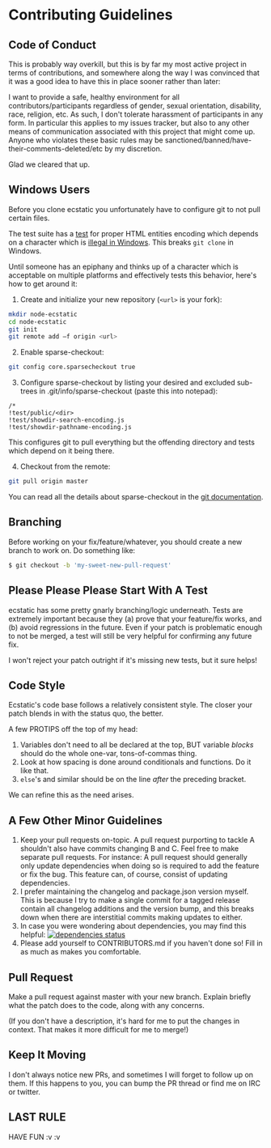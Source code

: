 # Contributing Guidelines

## Code of Conduct

This is probably way overkill, but this is by far my most active project in
terms of contributions, and somewhere along the way I was convinced that it
was a good idea to have this in place sooner rather than later:

I want to provide a safe, healthy environment for all contributors/participants
regardless of gender, sexual orientation, disability, race, religion, etc.
As such, I don't tolerate harassment of participants in any form. In particular
this applies to my issues tracker, but also to any other means of communication
associated with this project that might come up. Anyone who violates these
basic rules may be sanctioned/banned/have-their-comments-deleted/etc by my
discretion.

Glad we cleared that up.

## Windows Users

Before you clone ecstatic you unfortunately have to configure git to not pull
certain files.

The test suite has a
[test](https://github.com/jfhbrook/node-ecstatic/blob/master/test/showdir-pathname-encoding.js#L28-L29)
for proper HTML entities encoding which depends on a character which is
[illegal in Windows](https://github.com/jfhbrook/node-ecstatic/issues/172).
This breaks `git clone` in Windows.

Until someone has an epiphany and thinks up of a character which is acceptable
on multiple platforms and effectively tests this behavior, here's how to get
around it:

1) Create and initialize your new repository (`<url>` is your fork):

```bash
mkdir node-ecstatic
cd node-ecstatic
git init
git remote add –f origin <url>
```

2) Enable sparse-checkout:

```bash
git config core.sparsecheckout true
```

3) Configure sparse-checkout by listing your desired and excluded sub-trees
   in .git/info/sparse-checkout (paste this into notepad):

```
/*
!test/public/<dir>
!test/showdir-search-encoding.js
!test/showdir-pathname-encoding.js
```

This configures git to pull everything but the offending directory and tests which depend on it being there.

4) Checkout from the remote:

```bash
git pull origin master
```

You can read all the details about sparse-checkout in the
[git documentation](https://git-scm.com/docs/git-read-tree#_sparse_checkout).

## Branching

Before working on your fix/feature/whatever, you should create a new branch to
work on. Do something like:

```sh
$ git checkout -b 'my-sweet-new-pull-request'
```

## Please Please Please Start With A Test

ecstatic has some pretty gnarly branching/logic underneath. Tests are extremely
important because they (a) prove that your feature/fix works, and (b) avoid
regressions in the future. Even if your patch is problematic enough to not be
merged, a test will still be very helpful for confirming any future fix.

I won't reject your patch outright if it's missing new tests, but it sure
helps!

## Code Style

Ecstatic's code base follows a relatively consistent style. The closer your
patch blends in with the status quo, the better.

A few PROTIPS off the top of my head:

1. Variables don't need to all be declared at the top, BUT variable *blocks*
should do the whole one-var, tons-of-commas thing.
2. Look at how spacing is done around conditionals and functions. Do it like
that. 
3. `else`'s and similar should be on the line *after* the preceding bracket.

We can refine this as the need arises.

## A Few Other Minor Guidelines

1. Keep your pull requests on-topic. A pull request purporting to tackle A
shouldn't also have commits changing B and C. Feel free to make separate pull
requests. For instance: A pull request should generally only update
dependencies when doing so is required to add the feature or fix the bug. This
feature can, of course, consist of updating dependencies.
2. I prefer maintaining the changelog and package.json version myself. This is
because I try to make a single commit for a tagged release contain all
changelog additions and the version bump, and this breaks down when there are
interstitial commits making updates to either.
3. In case you were wondering about dependencies, you may find this helpful:
[![dependencies status](https://david-dm.org/jfhbrook/node-ecstatic.svg)](https://david-dm.org/jfhbrook/node-ecstatic)
4. Please add yourself to CONTRIBUTORS.md if you haven't done so! Fill in as
much as makes you comfortable.

## Pull Request

Make a pull request against master with your new branch. Explain briefly what
the patch does to the code, along with any concerns.

(If you don't have a description, it's hard for me to put the changes in
context. That makes it more difficult for me to merge!)

## Keep It Moving

I don't always notice new PRs, and sometimes I will forget to follow up on
them. If this happens to you, you can bump the PR thread or find me on
IRC or twitter.

## LAST RULE

HAVE FUN :v :v

